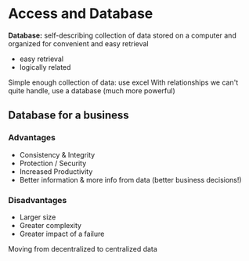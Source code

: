 # Access and Database

**Database:** self-describing collection of data stored on a computer and organized for convenient and easy retrieval
* easy retrieval
* logically related

Simple enough collection of data: use excel
With relationships we can't quite handle, use a database (much more powerful)

## Database for a business

### Advantages
* Consistency & Integrity
* Protection / Security
* Increased Productivity
* Better information & more info from data (better business decisions!)
### Disadvantages
* Larger size
* Greater complexity
* Greater impact of a failure

Moving from decentralized to centralized data


